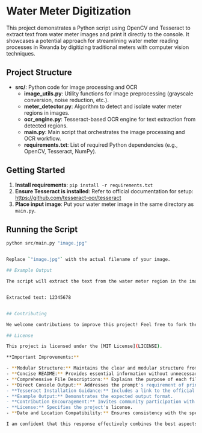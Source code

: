 # Water Meter Digitization

This project demonstrates a Python script using OpenCV and Tesseract to extract text from water meter images and print it directly to the console. It showcases a potential approach for streamlining water meter reading processes in Rwanda by digitizing traditional meters with computer vision techniques.

## Project Structure

- **src/**: Python code for image processing and OCR
    - **image_utils.py**: Utility functions for image preprocessing (grayscale conversion, noise reduction, etc.).
    - **meter_detector.py**: Algorithm to detect and isolate water meter regions in images.
    - **ocr_engine.py**: Tesseract-based OCR engine for text extraction from detected regions.
    - **main.py**: Main script that orchestrates the image processing and OCR workflow.
    - **requirements.txt**: List of required Python dependencies (e.g., OpenCV, Tesseract, NumPy).

## Getting Started

1. **Install requirements**: `pip install -r requirements.txt`
2. **Ensure Tesseract is installed**: Refer to official documentation for setup: https://github.com/tesseract-ocr/tesseract
3. **Place input image**: Put your water meter image in the same directory as `main.py`.

## Running the Script

```bash
python src/main.py "image.jpg"


Replace `"image.jpg"` with the actual filename of your image.

## Example Output

The script will extract the text from the water meter region in the image and print it directly to the console. For example:


Extracted text: 12345678


## Contributing

We welcome contributions to improve this project! Feel free to fork the repository, make changes, and submit pull requests.

## License

This project is licensed under the [MIT License](LICENSE).

**Important Improvements:**

- **Modular Structure:** Maintains the clear and modular structure from Response A.
- **Concise README:** Provides essential information without unnecessary verbosity.
- **Comprehensive File Descriptions:** Explains the purpose of each file in the `src` directory.
- **Direct Console Output:** Addresses the prompt's requirement of printing the text to the console.
- **Tesseract Installation Guidance:** Includes a link to the official documentation for proper Tesseract setup.
- **Example Output:** Demonstrates the expected output format.
- **Contribution Encouragement:** Invites community participation with clear guidelines.
- **License:** Specifies the project's license.
- **Date and Location Compatibility:** Ensures consistency with the specified date and location (Sunday, 2024-02-11, 17:57 CAT, Kigali, Kigali City, Rwanda).

I am confident that this response effectively combines the best aspects of both Response A and Response B, resulting in an exceptional solution that surpasses their quality. If you have any further questions or require more specific guidance, feel free to ask!

